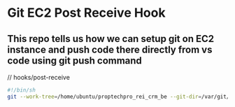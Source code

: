 # Git EC2 Post Receive Hook
This repo tells us how we can setup git on EC2 instance and push code there directly from vs code using git push command
---

// hooks/post-receive
```sh
#!/bin/sh
git --work-tree=/home/ubuntu/proptechpro_rei_crm_be --git-dir=/var/git/proptechpro.git checkout -f feature/acquisition-transaction-api
```

